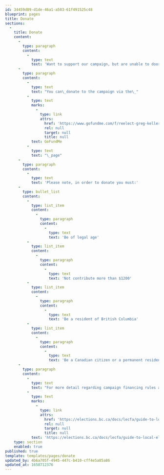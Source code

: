 ```yaml
---
id: 34459d89-d1de-46a1-a503-61f491525c48
blueprint: pages
title: Donate
sections:
  -
    title: Donate
    content:
      -
        type: paragraph
        content:
          -
            type: text
            text: 'Want to support our campaign, but are unable to door knock, attend an event, or hand out promotional materials? Consider making a donation. All donations made online are recorded and collected in accordance with the Local Elections Campaign Financing Act. Lets face it, running an election campaign is time-consuming and expensive. While I am funding the campaign to the maximum allowable limit, I am seeking donations from community members to stretch our campaign dollars further. Your donations will help fund handouts, lawn signs, and advertising that is critical to the success of our campaign.'
      -
        type: paragraph
        content:
          -
            type: text
            text: "You can\_donate to the campaign via the\_"
          -
            type: text
            marks:
              -
                type: link
                attrs:
                  href: 'https://www.gofundme.com/f/reelect-greg-keller-for-school-district-trustee/donate'
                  rel: null
                  target: null
                  title: null
            text: GoFundMe
          -
            type: text
            text: "\_page"
      -
        type: paragraph
        content:
          -
            type: text
            text: 'Please note, in order to donate you must:'
      -
        type: bullet_list
        content:
          -
            type: list_item
            content:
              -
                type: paragraph
                content:
                  -
                    type: text
                    text: 'Be of legal age'
          -
            type: list_item
            content:
              -
                type: paragraph
                content:
                  -
                    type: text
                    text: 'Not contribute more than $1200'
          -
            type: list_item
            content:
              -
                type: paragraph
                content:
                  -
                    type: text
                    text: 'Be a resident of British Columbia'
          -
            type: list_item
            content:
              -
                type: paragraph
                content:
                  -
                    type: text
                    text: 'Be a Canadian citizen or a permanent resident'
      -
        type: paragraph
        content:
          -
            type: text
            text: "For more detail regarding campaign financing rules and regulations please see:\_"
          -
            type: text
            marks:
              -
                type: link
                attrs:
                  href: 'https://elections.bc.ca/docs/lecfa/guide-to-local-elections-campaign-financing-in-bc-for-candidates-and-their-financial-agents.pdf'
                  rel: null
                  target: null
                  title: null
            text: 'https://elections.bc.ca/docs/lecfa/guide-to-local-elections-campaign-financing-in-bc-for-candidates-and-their-financial-agents.pdf'
    type: section
    enabled: true
published: true
template: templates/pages/donate
updated_by: 4b6a705f-4945-447c-b410-cff4e5a85a86
updated_at: 1658712376
---
```

